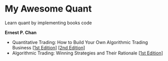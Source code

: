 # My Awesome Quant
Learn quant by implementing books code

**Ernest P. Chan**
* Quantitative Trading: How to Build Your Own Algorithmic Trading Business [[1st Edition](https://www.amazon.com/Quantitative-Trading-Build-Algorithmic-Business/dp/0470284889)] [[2nd Edition](https://www.amazon.com/Quantitative-Trading-Build-Algorithmic-Business/dp/1119800064)]
* Algorithmic Trading: Winning Strategies and Their Rationale [[1st Edition](https://www.amazon.com/Algorithmic-Trading-Winning-Strategies-Rationale/dp/1118460146)]
